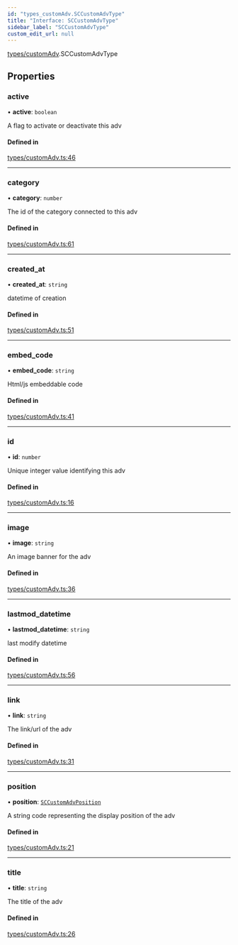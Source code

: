 ```yaml
---
id: "types_customAdv.SCCustomAdvType"
title: "Interface: SCCustomAdvType"
sidebar_label: "SCCustomAdvType"
custom_edit_url: null
---
```


[types/customAdv](../modules/types_customAdv.md).SCCustomAdvType

## Properties

### active

• **active**: `boolean`

A flag to activate or deactivate this adv

#### Defined in

[types/customAdv.ts:46](https://github.com/selfcommunity/community-ui/blob/de7e3c8/packages/sc-core/src/types/customAdv.ts#L46)

___

### category

• **category**: `number`

The id of the category connected to this adv

#### Defined in

[types/customAdv.ts:61](https://github.com/selfcommunity/community-ui/blob/de7e3c8/packages/sc-core/src/types/customAdv.ts#L61)

___

### created\_at

• **created\_at**: `string`

datetime of creation

#### Defined in

[types/customAdv.ts:51](https://github.com/selfcommunity/community-ui/blob/de7e3c8/packages/sc-core/src/types/customAdv.ts#L51)

___

### embed\_code

• **embed\_code**: `string`

Html/js embeddable code

#### Defined in

[types/customAdv.ts:41](https://github.com/selfcommunity/community-ui/blob/de7e3c8/packages/sc-core/src/types/customAdv.ts#L41)

___

### id

• **id**: `number`

Unique integer value identifying this adv

#### Defined in

[types/customAdv.ts:16](https://github.com/selfcommunity/community-ui/blob/de7e3c8/packages/sc-core/src/types/customAdv.ts#L16)

___

### image

• **image**: `string`

An image banner for the adv

#### Defined in

[types/customAdv.ts:36](https://github.com/selfcommunity/community-ui/blob/de7e3c8/packages/sc-core/src/types/customAdv.ts#L36)

___

### lastmod\_datetime

• **lastmod\_datetime**: `string`

last modify datetime

#### Defined in

[types/customAdv.ts:56](https://github.com/selfcommunity/community-ui/blob/de7e3c8/packages/sc-core/src/types/customAdv.ts#L56)

___

### link

• **link**: `string`

The link/url of the adv

#### Defined in

[types/customAdv.ts:31](https://github.com/selfcommunity/community-ui/blob/de7e3c8/packages/sc-core/src/types/customAdv.ts#L31)

___

### position

• **position**: [`SCCustomAdvPosition`](../enums/types_customAdv.SCCustomAdvPosition.md)

A string code representing the display position of the adv

#### Defined in

[types/customAdv.ts:21](https://github.com/selfcommunity/community-ui/blob/de7e3c8/packages/sc-core/src/types/customAdv.ts#L21)

___

### title

• **title**: `string`

The title of the adv

#### Defined in

[types/customAdv.ts:26](https://github.com/selfcommunity/community-ui/blob/de7e3c8/packages/sc-core/src/types/customAdv.ts#L26)
